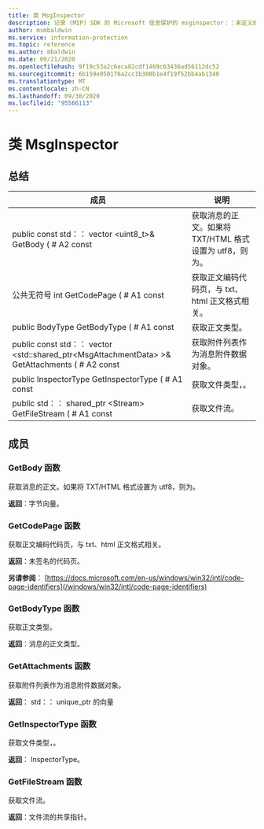```yaml
---
title: 类 MsgInspector
description: 记录 (MIP) SDK 的 Microsoft 信息保护的 msginspector：：未定义的类。
author: msmbaldwin
ms.service: information-protection
ms.topic: reference
ms.author: mbaldwin
ms.date: 09/21/2020
ms.openlocfilehash: 9f19c53a2c6eca82cdf1469c63436ad56112dc52
ms.sourcegitcommit: 6b159e050176a2cc1b308b1e4f19f52bb4ab1340
ms.translationtype: MT
ms.contentlocale: zh-CN
ms.lasthandoff: 09/30/2020
ms.locfileid: "95566113"
---
```

# <a name="class-msginspector"></a>类 MsgInspector 
  
## <a name="summary"></a>总结
 成员                        | 说明                                
--------------------------------|---------------------------------------------
public const std：： vector \<uint8_t\>& GetBody ( # A2 const  |  获取消息的正文。如果将 TXT/HTML 格式设置为 utf8，则为。
公共无符号 int GetCodePage ( # A1 const  |  获取正文编码代码页，与 txt、html 正文格式相关。
public BodyType GetBodyType ( # A1 const  |  获取正文类型。
public const std：： vector \<std::shared_ptr\<MsgAttachmentData\> \>& GetAttachments ( # A2 const  |  获取附件列表作为消息附件数据对象。
public InspectorType GetInspectorType ( # A1 const  |  获取文件类型，。
public std：： shared_ptr \<Stream\> GetFileStream ( # A1 const  |  获取文件流。
  
## <a name="members"></a>成员
  
### <a name="getbody-function"></a>GetBody 函数
获取消息的正文。如果将 TXT/HTML 格式设置为 utf8，则为。

  
**返回**：字节向量。
  
### <a name="getcodepage-function"></a>GetCodePage 函数
获取正文编码代码页，与 txt、html 正文格式相关。

  
**返回**：未签名的代码页。 
  
**另请参阅**： [https://docs.microsoft.com/en-us/windows/win32/intl/code-page-identifiers](/windows/win32/intl/code-page-identifiers)
  
### <a name="getbodytype-function"></a>GetBodyType 函数
获取正文类型。

  
**返回**：消息的正文类型。
  
### <a name="getattachments-function"></a>GetAttachments 函数
获取附件列表作为消息附件数据对象。

  
**返回**： std：： unique_ptr 的向量<MsgAttachmentData>
  
### <a name="getinspectortype-function"></a>GetInspectorType 函数
获取文件类型，。

  
**返回**： InspectorType。
  
### <a name="getfilestream-function"></a>GetFileStream 函数
获取文件流。

  
**返回**：文件流的共享指针。